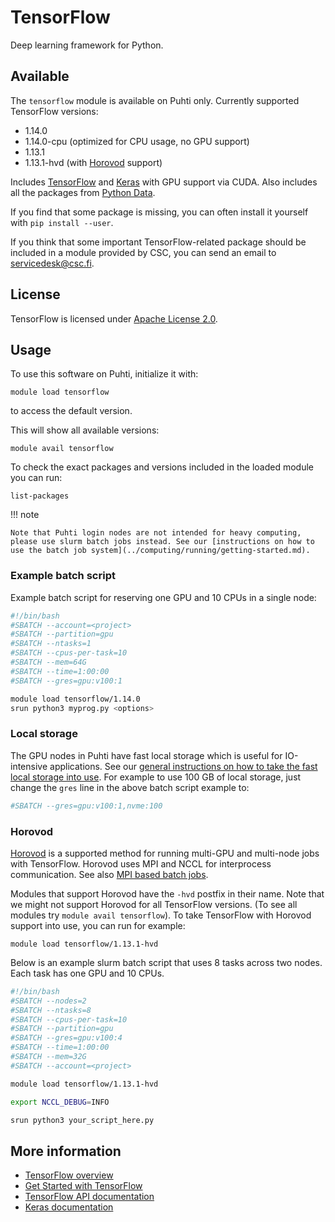 # TensorFlow

Deep learning framework for Python.

## Available

The `tensorflow` module is available on Puhti only.  Currently supported TensorFlow versions:

- 1.14.0
- 1.14.0-cpu (optimized for CPU usage, no GPU support)
- 1.13.1
- 1.13.1-hvd (with [Horovod](https://github.com/horovod/horovod) support)

Includes [TensorFlow](https://www.tensorflow.org/) and [Keras](https://keras.io/) with GPU support via CUDA.  Also includes all the packages from [Python Data](python-data.md).

If you find that some package is missing, you can often install it yourself with `pip install --user`.

If you think that some important TensorFlow-related package should be included in a module provided by CSC, you can send an email to <servicedesk@csc.fi>.

## License

TensorFlow is licensed under [Apache License 2.0](https://github.com/tensorflow/tensorflow/blob/master/LICENSE).

## Usage

To use this software on Puhti, initialize it with:

```text
module load tensorflow
```

to access the default version.

This will show all available versions:

```text
module avail tensorflow
```

To check the exact packages and versions included in the loaded module you can run:

```text
list-packages
```

!!! note 

    Note that Puhti login nodes are not intended for heavy computing, please use slurm batch jobs instead. See our [instructions on how to use the batch job system](../computing/running/getting-started.md).

### Example batch script

Example batch script for reserving one GPU and 10 CPUs in a single node:

```bash
#!/bin/bash
#SBATCH --account=<project>
#SBATCH --partition=gpu
#SBATCH --ntasks=1
#SBATCH --cpus-per-task=10
#SBATCH --mem=64G
#SBATCH --time=1:00:00
#SBATCH --gres=gpu:v100:1

module load tensorflow/1.14.0
srun python3 myprog.py <options>
```

### Local storage

The GPU nodes in Puhti have fast local storage which is useful for IO-intensive applications.  See our [general instructions on how to take the fast local storage into use](../computing/running/creating-job-scripts.md#local-storage).  For example to use 100 GB of local storage, just change the `gres` line in the above batch script example to:

```bash
#SBATCH --gres=gpu:v100:1,nvme:100
```

### Horovod

[Horovod](https://github.com/horovod/horovod) is a supported method for running multi-GPU and multi-node jobs with TensorFlow. Horovod uses MPI and NCCL for interprocess communication. See also [MPI based batch jobs](../computing/running/creating-job-scripts.md#mpi-based-batch-jobs).

Modules that support Horovod have the `-hvd` postfix in their name.  Note that we might not support Horovod for all TensorFlow versions. (To see all modules try `module avail tensorflow`).  To take TensorFlow with Horovod support into use, you can run for example:

```text
module load tensorflow/1.13.1-hvd
```

Below is an example slurm batch script that uses 8 tasks across two nodes.  Each task has one GPU and 10 CPUs.

```bash
#!/bin/bash
#SBATCH --nodes=2
#SBATCH --ntasks=8
#SBATCH --cpus-per-task=10
#SBATCH --partition=gpu
#SBATCH --gres=gpu:v100:4
#SBATCH --time=1:00:00
#SBATCH --mem=32G
#SBATCH --account=<project>

module load tensorflow/1.13.1-hvd

export NCCL_DEBUG=INFO

srun python3 your_script_here.py
```


## More information

- [TensorFlow overview](https://www.tensorflow.org/overview/)
- [Get Started with TensorFlow](https://www.tensorflow.org/tutorials)
- [TensorFlow API documentation](https://www.tensorflow.org/api_docs/python/tf)
- [Keras documentation](https://keras.io/)

